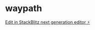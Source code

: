 # waypath

[Edit in StackBlitz next generation editor ⚡️](https://stackblitz.com/~/github.com/caliitru/waypath)